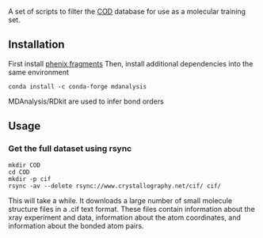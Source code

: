 A set of scripts to filter the [COD](http://www.crystallography.net/cod/) database for use as a molecular training set.


## Installation
First install [phenix fragments](https://github.com/cschlick/phenix_fragments)
Then, install additional dependencies into the same environment
```console
conda install -c conda-forge mdanalysis
```
MDAnalysis/RDkit are used to infer bond orders

## Usage

### Get the full dataset using rsync
```console
mkdir COD
cd COD
mkdir -p cif
rsync -av --delete rsync://www.crystallography.net/cif/ cif/
```

This will take a while. It downloads a large number of small molecule structure files in a .cif text format. These files contain information about the xray experiment and data, information about the atom coordinates, and information about the bonded atom pairs. 





